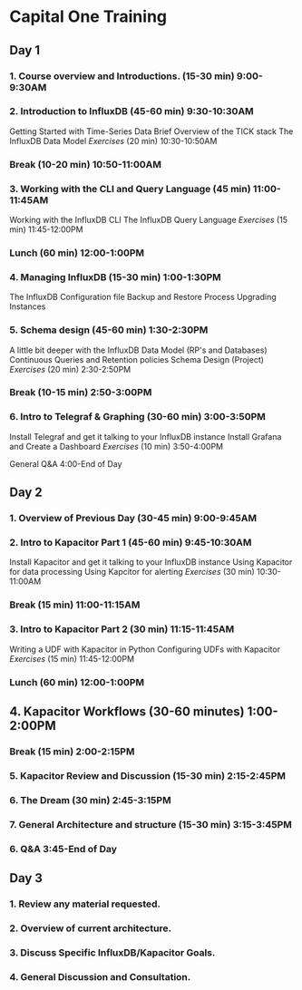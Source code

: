 # Capital One Training
## Day 1
### 1. Course overview and Introductions. (15-30 min) 9:00-9:30AM
### 2. Introduction to InfluxDB (45-60 min) 9:30-10:30AM
Getting Started with Time-Series Data
Brief Overview of the TICK stack
The InfluxDB Data Model
*Exercises* (20 min) 10:30-10:50AM

### Break (10-20 min) 10:50-11:00AM

### 3. Working with the CLI and Query Language (45 min) 11:00-11:45AM
Working with the InfluxDB CLI
The InfluxDB Query Language
*Exercises* (15 min) 11:45-12:00PM

### Lunch (60 min) 12:00-1:00PM

### 4. Managing InfluxDB (15-30 min) 1:00-1:30PM
The InfluxDB Configuration file
Backup and Restore Process
Upgrading Instances

### 5. Schema design (45-60 min)  1:30-2:30PM
A little bit deeper with the InfluxDB Data Model (RP's and Databases)
Continuous Queries and Retention policies
Schema Design (Project)
*Exercises* (20 min) 2:30-2:50PM 

### Break (10-15 min) 2:50-3:00PM

### 6. Intro to Telegraf & Graphing (30-60 min) 3:00-3:50PM
Install Telegraf and get it talking to your InfluxDB instance
Install Grafana and Create a Dashboard
*Exercises* (10 min) 3:50-4:00PM 

General Q&A 4:00-End of Day

## Day 2

### 1. Overview of Previous Day (30-45 min) 9:00-9:45AM 
### 2. Intro to Kapacitor Part 1 (45-60 min) 9:45-10:30AM
Install Kapacitor and get it talking to your InfluxDB instance
Using Kapacitor for data processing
Using Kapcitor for alerting
*Exercises* (30 min) 10:30-11:00AM

### Break (15 min) 11:00-11:15AM

### 3. Intro to Kapacitor Part 2 (30 min) 11:15-11:45AM
Writing a UDF with Kapacitor in Python
Configuring UDFs with Kapacitor
*Exercises* (15 min) 11:45-12:00PM

### Lunch  (60 min) 12:00-1:00PM

## 4. Kapacitor Workflows (30-60 minutes) 1:00-2:00PM

### Break (15 min) 2:00-2:15PM

### 5. Kapacitor Review and Discussion (15-30 min) 2:15-2:45PM

### 6. The Dream (30 min) 2:45-3:15PM

### 7. General Architecture and structure (15-30 min) 3:15-3:45PM

### 6. Q&A 3:45-End of Day

## Day 3

### 1. Review any material requested.
### 2. Overview of current architecture.
### 3. Discuss Specific InfluxDB/Kapacitor Goals.
### 4. General Discussion and Consultation.
